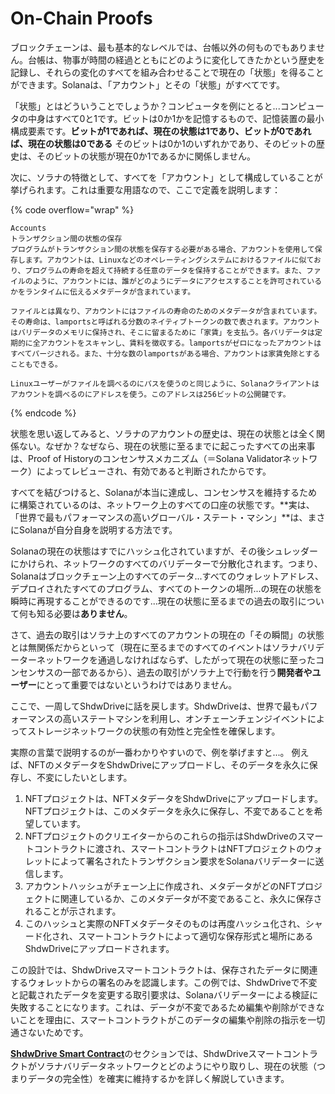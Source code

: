 # On-Chain Proofs

ブロックチェーンは、最も基本的なレベルでは、台帳以外の何ものでもありません。台帳は、物事が時間の経過とともにどのように変化してきたかという歴史を記録し、それらの変化のすべてを組み合わせることで現在の「状態」を得ることができます。Solanaは、「アカウント」とその「状態」がすべてです。

「状態」とはどういうことでしょうか？コンピュータを例にとると...コンピュータの中身はすべて0と1です。ビットは0か1かを記憶するもので、記憶装置の最小構成要素です。**ビットが1であれば、現在の状態は1であり、ビットが0であれば、現在の状態は0である** そのビットは0か1のいずれかであり、そのビットの歴史は、そのビットの状態が現在0か1であるかに関係しません。

次に、ソラナの特徴として、すべてを「アカウント」として構成していることが挙げられます。これは重要な用語なので、ここで定義を説明します：

{% code overflow="wrap" %}
```
Accounts
トランザクション間の状態の保存
プログラムがトランザクション間の状態を保存する必要がある場合、アカウントを使用して保存します。アカウントは、Linuxなどのオペレーティングシステムにおけるファイルに似ており、プログラムの寿命を超えて持続する任意のデータを保持することができます。また、ファイルのように、アカウントには、誰がどのようにデータにアクセスすることを許可されているかをランタイムに伝えるメタデータが含まれています。

ファイルとは異なり、アカウントにはファイルの寿命のためのメタデータが含まれています。その寿命は、lamportsと呼ばれる分数のネイティブトークンの数で表されます。アカウントはバリデータのメモリに保持され、そこに留まるために「家賃」を支払う。各バリデータは定期的に全アカウントをスキャンし、賃料を徴収する。lamportsがゼロになったアカウントはすべてパージされる。また、十分な数のlamportsがある場合、アカウントは家賃免除とすることもできる。

Linuxユーザーがファイルを調べるのにパスを使うのと同じように、Solanaクライアントはアカウントを調べるのにアドレスを使う。このアドレスは256ビットの公開鍵です。
```
{% endcode %}

状態を思い返してみると、ソラナのアカウントの歴史は、現在の状態とは全く関係ない。なぜか？なぜなら、現在の状態に至るまでに起こったすべての出来事は、Proof of Historyのコンセンサスメカニズム（＝Solana Validatorネットワーク）によってレビューされ、有効であると判断されたからです。

すべてを結びつけると、Solanaが本当に達成し、コンセンサスを維持するために構築されているのは、ネットワーク上のすべての口座の状態です。**実は、「世界で最もパフォーマンスの高いグローバル・ステート・マシン」**は、まさにSolanaが自分自身を説明する方法です。

Solanaの現在の状態はすでにハッシュ化されていますが、その後シュレッダーにかけられ、ネットワークのすべてのバリデーターで分散化されます。つまり、Solanaはブロックチェーン上のすべてのデータ...すべてのウォレットアドレス、デプロイされたすべてのプログラム、すべてのトークンの場所...の現在の状態を瞬時に再現することができるのです...現在の状態に至るまでの過去の取引について何も知る必要は**ありません**。

さて、過去の取引はソラナ上のすべてのアカウントの現在の「その瞬間」の状態とは無関係だからといって（現在に至るまでのすべてのイベントはソラナバリデーターネットワークを通過しなければならず、したがって現在の状態に至ったコンセンサスの一部であるから）、過去の取引がソラナ上で行動を行う**開発者やユーザー**にとって重要ではないというわけではありません。

ここで、一周してShdwDriveに話を戻します。ShdwDriveは、世界で最もパフォーマンスの高いステートマシンを利用し、オンチェーンチェンジイベントによってストレージネットワークの状態の有効性と完全性を確保します。

実際の言葉で説明するのが一番わかりやすいので、例を挙げますと...。
例えば、NFTのメタデータをShdwDriveにアップロードし、そのデータを永久に保存し、不変にしたいとします。

1. NFTプロジェクトは、NFTメタデータをShdwDriveにアップロードします。NFTプロジェクトは、このメタデータを永久に保存し、不変であることを希望しています。
2. NFTプロジェクトのクリエイターからのこれらの指示はShdwDriveのスマートコントラクトに渡され、スマートコントラクトはNFTプロジェクトのウォレットによって署名されたトランザクション要求をSolanaバリデーターに送信します。
3. アカウントハッシュがチェーン上に作成され、メタデータがどのNFTプロジェクトに関連しているか、このメタデータが不変であること、永久に保存されることが示されます。
4. このハッシュと実際のNFTメタデータそのものは再度ハッシュ化され、シャード化され、スマートコントラクトによって適切な保存形式と場所にあるShdwDriveにアップロードされます。

この設計では、ShdwDriveスマートコントラクトは、保存されたデータに関連するウォレットからの署名のみを認識します。この例では、ShdwDriveで不変と記載されたデータを変更する取引要求は、Solanaバリデーターによる検証に失敗することになります。これは、データが不変であるため編集や削除ができないことを理由に、スマートコントラクトがこのデータの編集や削除の指示を一切通さないためです。

[**ShdwDrive Smart Contract**](smart-contracts.md)のセクションでは、ShdwDriveスマートコントラクトがソラナバリデータネットワークとどのようにやり取りし、現在の状態（つまりデータの完全性）を確実に維持するかを詳しく解説していきます。
